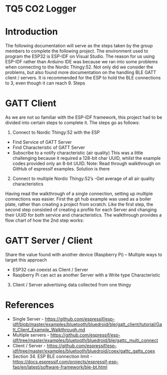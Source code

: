 # TQ5 CO2 Logger

# Introduction
The following documentation will serve as the steps taken by the group members to complete the following project. The environment used to program the ESP32 is ESP-IDF on Visual Studio. The reason for us using ESP-IDF rather than Arduino IDE was because we ran into some problems when connecting to the Nordic Thingy:52. Not only did we consider the problems, but also found more documentation on the handling BLE GATT client / servers. It is recommended for the ESP to hold the BLE connections to 3, even though it can reach 9.
Steps

# GATT Client
As we are not so familiar with the ESP-IDF framework, this project had to be divided into certain steps to complete it. The steps go as follows:
1.	Connect to Nordic Thingy:52 with the ESP
  - Find Service of GATT Server
  - Find Characteristic of GATT Server
  - Subscribe to a notify characteristic (air quality)
This was a little challenging because it required a 128-bit char UUID, whilst the example codes provided only an 8-bit UUID. Note: Read through walkthrough on GitHub of espressif examples. Solution is there
2.	Connect to multiple Nordic Thingy:52’s
  -Get average of all air quality characteristics
  
Having read the walkthrough of a single connection, setting up multiple connections was easier. First the git hub example was used as a boiler plate, rather than creating a project from scratch. Like the first step, the second step consisted of creating a profile for each Server and changing their UUID for both service and characteristics. The walkthrough provides a flow chart of how the 2nd step works:

# GATT Server / Client
Share the value found with another device (Raspberry Pi) – Multiple ways to target this approach
  - ESP32 can coexist as Client / Server
  - Raspberry Pi can act as another Server with a Write type Characteristic
3.	Client / Server advertising data collected from one thingy

# References
-	Single Server - https://github.com/espressif/esp-idf/blob/master/examples/bluetooth/bluedroid/ble/gatt_client/tutorial/Gatt_Client_Example_Walkthrough.md 
-	Multiple servers - https://github.com/espressif/esp-idf/tree/master/examples/bluetooth/bluedroid/ble/gattc_multi_connect 
-	Client / Server - https://github.com/espressif/esp-idf/tree/master/examples/bluetooth/bluedroid/coex/gattc_gatts_coex 
-	Section 34. ESP BLE connection limit - https://docs.espressif.com/projects/espressif-esp-faq/en/latest/software-framework/ble-bt.html 
